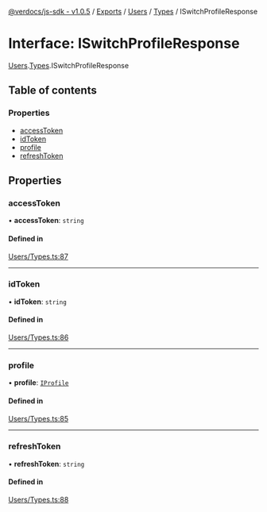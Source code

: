 [@verdocs/js-sdk - v1.0.5](../README.md) / [Exports](../modules.md) / [Users](../modules/Users.md) / [Types](../modules/Users.Types.md) / ISwitchProfileResponse

# Interface: ISwitchProfileResponse

[Users](../modules/Users.md).[Types](../modules/Users.Types.md).ISwitchProfileResponse

## Table of contents

### Properties

- [accessToken](Users.Types.ISwitchProfileResponse.md#accesstoken)
- [idToken](Users.Types.ISwitchProfileResponse.md#idtoken)
- [profile](Users.Types.ISwitchProfileResponse.md#profile)
- [refreshToken](Users.Types.ISwitchProfileResponse.md#refreshtoken)

## Properties

### accessToken

• **accessToken**: `string`

#### Defined in

[Users/Types.ts:87](https://github.com/Verdocs/js-sdk/blob/main/src/Users/Types.ts#L87)

___

### idToken

• **idToken**: `string`

#### Defined in

[Users/Types.ts:86](https://github.com/Verdocs/js-sdk/blob/main/src/Users/Types.ts#L86)

___

### profile

• **profile**: [`IProfile`](Users.Types.IProfile.md)

#### Defined in

[Users/Types.ts:85](https://github.com/Verdocs/js-sdk/blob/main/src/Users/Types.ts#L85)

___

### refreshToken

• **refreshToken**: `string`

#### Defined in

[Users/Types.ts:88](https://github.com/Verdocs/js-sdk/blob/main/src/Users/Types.ts#L88)
